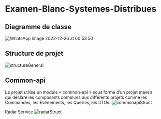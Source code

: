 # Examen-Blanc-Systemes-Distribues
## Diagramme de classe
![WhatsApp Image 2022-12-26 at 00 53 50](https://user-images.githubusercontent.com/80216049/209487201-f7fd52b7-dfab-4075-b6f5-2dff86d70f71.jpeg)
## Structure de projet
![structureGeneral](https://user-images.githubusercontent.com/80216049/209487341-b0893864-0af0-41c5-9531-d30fa008a52d.PNG)
## Common-api
Le projet utilise un module « common-api » sous forme d’un projet maven qui déclare les composants communs aux différents projets comme les Commandes, les Evénements, les Queries, les DTOs.
![commonapiStruct](https://user-images.githubusercontent.com/80216049/209487380-b7db092e-aea5-498e-a514-fd23c1724c07.PNG)

Radar Service
![radarStruct](https://user-images.githubusercontent.com/80216049/209487393-e68b49e1-fdfa-4f45-9aa8-e6b222f7dcf5.PNG)
